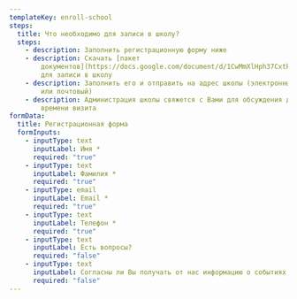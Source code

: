 ```yaml
---
templateKey: enroll-school
steps:
  title: Что необходимо для записи в школу?
  steps:
    - description: Заполнить регистрационную форму ниже
    - description: Скачать [пакет
        документов](https://docs.google.com/document/d/1CwMmXlHph37Cxtk3hVld-lI0Uga2RrmJ0Ava7tQolL8/edit?usp=sharing)
        для записи в школу
    - description: Заполнить его и отправить на адрес школы (электронный
        или почтовый)
    - description: Администрация школы свяжется с Вами для обсуждения деталей и
        времени визита
formData:
  title: Регистрационная форма
  formInputs:
    - inputType: text
      inputLabel: Имя *
      required: "true"
    - inputType: text
      inputLabel: Фамилия *
      required: "true"
    - inputType: email
      inputLabel: Email *
      required: "true"
    - inputType: text
      inputLabel: Телефон *
      required: "true"
    - inputType: text
      inputLabel: Есть вопросы?
      required: "false"
    - inputType: text
      inputLabel: Согласны ли Вы получать от нас информацию о событиях, скидках и бонусах?
      required: "false"
---
```

